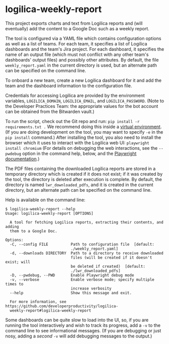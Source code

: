 # logilica-weekly-report

This project exports charts and text from Logilica reports and (will eventually)
add the content to a Google Doc such as a weekly report.

The tool is configured via a YAML file which contains configuration options as
well as a list of teams.  For each team, it specifies a list of Logilica
dashboards and the team's Jira project.  For each dashboard, it specifies the
name of an output file (which must not conflict with any other team's dashboards'
output files) and possibly other attributes.  By default, the file
`weekly_report.yaml` in the current directory is used, but an alternate path can
be specified on the command line.

To onboard a new team, create a new Logilica dashboard for it and add the team
and the dashboard information to the configuration file.

Credentials for accessing Logilica are provided by the environment variables,
`LOGILICA_DOMAIN`, `LOGILICA_EMAIL`, and `LOGILICA_PASSWORD`.  (Note to the
Developer Practices Team:  the appropriate values for the bot account can be
obtained from the Bitwarden vault.)

To run the script, check out the Git repo and run:  ```pip install -r requirements.txt .```
We recommend doing this inside a [virtual environment](https://docs.python.org/3/library/venv.html).
(If you are doing development on the tool, you may want to specify `-e` in the
`pip install` command.)  After installing the tool, you also need to install
the browser which it uses to interact with the Logilica web UI:
```playwright install chromium```  (For details on debugging the web interactions,
see the `--pwdebug` option in the command help, below, and the
[Playwright documentation](https://playwright.dev/python/docs/running-tests).)

The PDF files containing the downloaded Logilica reports are stored in a
temporary directory which is created if it does not exist; if it was created by
the tool, the directory is deleted after execution is complete.  By default,
the directory is named `lwr_downloaded_pdfs`, and it is created in the current
directory, but an alternate path can be specified on the command line.

Help is available on the command line:
```text
$ logilica-weekly-report --help
Usage: logilica-weekly-report [OPTIONS]

  A tool for fetching Logilica reports, extracting their contents, and adding
  them to a Google Doc.

Options:
  -C, --config FILE          Path to configuration file  [default:
                             ./weekly_report.yaml]
  -d, --downloads DIRECTORY  Path to a directory to receive downloaded
                             files (will be created if it doesn't exist; will
                             be deleted if created)  [default:
                             ./lwr_downloaded_pdfs]
  -D, --pwdebug, --PWD       Enable Playwright debug mode
  -v, --verbose              Enable verbose mode; specify multiple times to
                             increase verbosity
  --help                     Show this message and exit.

  For more information, see https://github.com/developerproductivity/logilica-
  weekly-report#logilica-weekly-report
```

Some dashboards can be quite slow to load into the UI, so, if you are running
the tool interactively and wish to track its progress, add a `-v` to the command
line to see informational messages.  (If you are debugging or just nosy, adding
a _second_ `-v` will add debugging messages to the output.)
